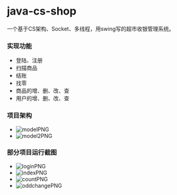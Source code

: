 ﻿# java-cs-shop
一个基于CS架构、Socket、多线程，用swing写的超市收银管理系统。

### 实现功能

* 登陆、注册
* 扫描商品
* 结账
* 找零
* 商品的增、删、改、查
* 用户的增、删、改、查

### 项目架构

* ![modelPNG](https://github.com/JieDreambuilder/java-cs-shop/blob/master/readmeImg/model.png)
* ![model2PNG](https://github.com/JieDreambuilder/java-cs-shop/blob/master/readmeImg/model2.png)

### 部分项目运行截图

* ![loginPNG](https://github.com/JieDreambuilder/java-cs-shop/blob/master/readmeImg/login.png)
* ![indexPNG](https://github.com/JieDreambuilder/java-cs-shop/blob/master/readmeImg/index.png)
* ![countPNG](https://github.com/JieDreambuilder/java-cs-shop/blob/master/readmeImg/count.png)
* ![oddchangePNG](https://github.com/JieDreambuilder/java-cs-shop/blob/master/readmeImg/oddchange.png)
